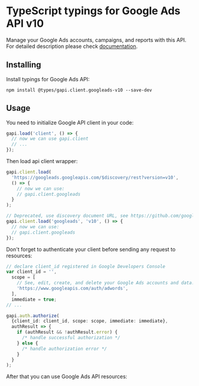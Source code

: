# TypeScript typings for Google Ads API v10

Manage your Google Ads accounts, campaigns, and reports with this API.
For detailed description please check [documentation](https://developers.google.com/google-ads/api/).

## Installing

Install typings for Google Ads API:

```
npm install @types/gapi.client.googleads-v10 --save-dev
```

## Usage

You need to initialize Google API client in your code:

```typescript
gapi.load('client', () => {
  // now we can use gapi.client
  // ...
});
```

Then load api client wrapper:

```typescript
gapi.client.load(
  'https://googleads.googleapis.com/$discovery/rest?version=v10',
  () => {
    // now we can use:
    // gapi.client.googleads
  }
);
```

```typescript
// Deprecated, use discovery document URL, see https://github.com/google/google-api-javascript-client/blob/master/docs/reference.md#----gapiclientloadname----version----callback--
gapi.client.load('googleads', 'v10', () => {
  // now we can use:
  // gapi.client.googleads
});
```

Don't forget to authenticate your client before sending any request to resources:

```typescript
// declare client_id registered in Google Developers Console
var client_id = '',
  scope = [
    // See, edit, create, and delete your Google Ads accounts and data.
    'https://www.googleapis.com/auth/adwords',
  ],
  immediate = true;
// ...

gapi.auth.authorize(
  {client_id: client_id, scope: scope, immediate: immediate},
  authResult => {
    if (authResult && !authResult.error) {
      /* handle successful authorization */
    } else {
      /* handle authorization error */
    }
  }
);
```

After that you can use Google Ads API resources: <!-- TODO: make this work for multiple namespaces -->

```typescript

```
